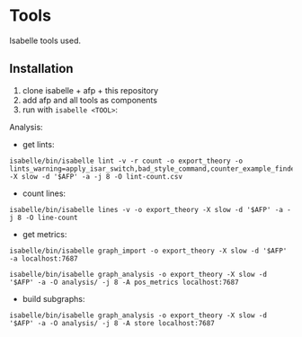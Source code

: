 # Tools
Isabelle tools used.

## Installation
1. clone isabelle + afp + this repository
2. add afp and all tools as components
3. run with `isabelle <TOOL>`:

Analysis:
- get lints:
```
isabelle/bin/isabelle lint -v -r count -o export_theory -o lints_warning=apply_isar_switch,bad_style_command,counter_example_finder,global_attribute_changes,global_attribute_on_unnamed_lemma,low_level_apply_chain,smt_oracle,unfinished_proof,unrestricted_auto -X slow -d '$AFP' -a -j 8 -O lint-count.csv
```

- count lines:
```
isabelle/bin/isabelle lines -v -o export_theory -X slow -d '$AFP' -a -j 8 -O line-count
```

- get metrics:
```
isabelle/bin/isabelle graph_import -o export_theory -X slow -d '$AFP' -a localhost:7687
```
```
isabelle/bin/isabelle graph_analysis -o export_theory -X slow -d '$AFP' -a -O analysis/ -j 8 -A pos_metrics localhost:7687
```

- build subgraphs:
```
isabelle/bin/isabelle graph_analysis -o export_theory -X slow -d '$AFP' -a -O analysis/ -j 8 -A store localhost:7687
```